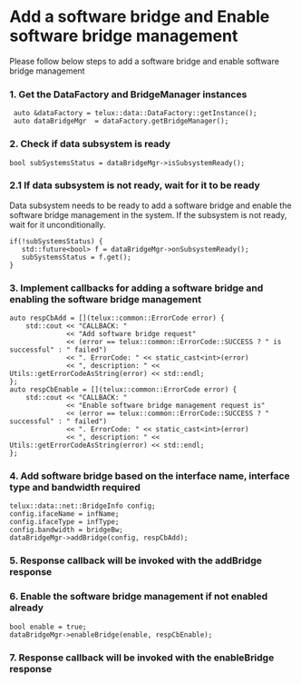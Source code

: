 # Add a software bridge and Enable software bridge management

Please follow below steps to add a software bridge and enable software bridge management

### 1. Get the DataFactory and BridgeManager instances ###

   ~~~~~~{.cpp}
    auto &dataFactory = telux::data::DataFactory::getInstance();
    auto dataBridgeMgr  = dataFactory.getBridgeManager();
   ~~~~~~

### 2. Check if data subsystem is ready ###

   ~~~~~~{.cpp}
   bool subSystemsStatus = dataBridgeMgr->isSubsystemReady();
   ~~~~~~

### 2.1 If data subsystem is not ready, wait for it to be ready ###

Data subsystem needs to be ready to add a software bridge and enable the software bridge management
in the system. If the subsystem is not ready, wait for it unconditionally.

   ~~~~~~{.cpp}
   if(!subSystemsStatus) {
      std::future<bool> f = dataBridgeMgr->onSubsystemReady();
      subSystemsStatus = f.get();
   }
   ~~~~~~

### 3. Implement callbacks for adding a software bridge and enabling the software bridge management ###

   ~~~~~~{.cpp}
   auto respCbAdd = [](telux::common::ErrorCode error) {
       std::cout << "CALLBACK: "
                 << "Add software bridge request"
                 << (error == telux::common::ErrorCode::SUCCESS ? " is successful" : " failed")
                 << ". ErrorCode: " << static_cast<int>(error)
                 << ", description: " << Utils::getErrorCodeAsString(error) << std::endl;
   };
   auto respCbEnable = [](telux::common::ErrorCode error) {
       std::cout << "CALLBACK: "
                 << "Enable software bridge management request is"
                 << (error == telux::common::ErrorCode::SUCCESS ? " successful" : " failed")
                 << ". ErrorCode: " << static_cast<int>(error)
                 << ", description: " << Utils::getErrorCodeAsString(error) << std::endl;
   };
   ~~~~~~

### 4. Add software bridge based on the interface name, interface type and bandwidth required ###

   ~~~~~~{.cpp}
   telux::data::net::BridgeInfo config;
   config.ifaceName = infName;
   config.ifaceType = infType;
   config.bandwidth = bridgeBw;
   dataBridgeMgr->addBridge(config, respCbAdd);
   ~~~~~~

### 5. Response callback will be invoked with the addBridge response ###

### 6. Enable the software bridge management if not enabled already ###

   ~~~~~~{.cpp}
   bool enable = true;
   dataBridgeMgr->enableBridge(enable, respCbEnable);
   ~~~~~~

### 7. Response callback will be invoked with the enableBridge response ###
